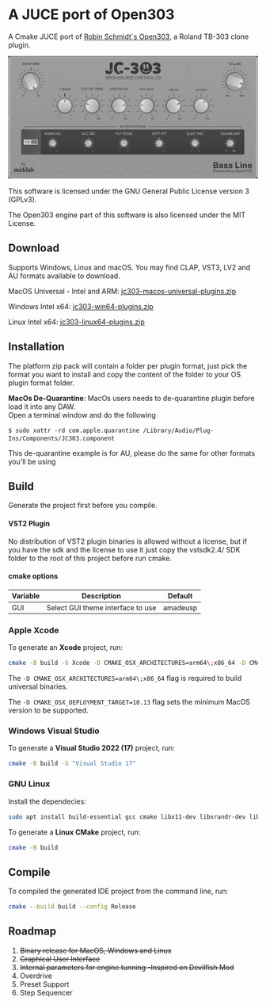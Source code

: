 # A JUCE port of Open303

A Cmake JUCE port of [Robin Schmidt`s Open303](https://github.com/RobinSchmidt/Open303), a Roland TB-303 clone plugin.

![JC-303 Screenshot](https://raw.githubusercontent.com/midilab/jc303/main/img/jc303.png)

This software is licensed under the GNU General Public License version 3 (GPLv3).

The Open303 engine part of this software is also licensed under the MIT License.

## Download

Supports Windows, Linux and macOS. You may find CLAP, VST3, LV2 and AU formats available to download.

MacOS Universal - Intel and ARM: [jc303-macos-universal-plugins.zip](https://github.com/midilab/jc303/releases/download/v0.10.1/jc303-0.10.1-macos-universal-plugins.zip)

Windows Intel x64: [jc303-win64-plugins.zip](https://github.com/midilab/jc303/releases/download/v0.10.1/jc303-0.10.1-win64-plugins.zip)

Linux Intel x64: [jc303-linux64-plugins.zip](https://github.com/midilab/jc303/releases/download/v0.10.1/jc303-0.10.1-linux64-plugins.zip)

## Installation
The platform zip pack will contain a folder per plugin format, just pick the format you want to install and copy the content of the folder to your OS plugin format folder.

**MacOs De-Quarantine**: MacOs users needs to de-quarantine plugin before load it into any DAW.  
Open a terminal window and do the following
```shell
$ sudo xattr -rd com.apple.quarantine /Library/Audio/Plug-Ins/Components/JC303.component
```
This de-quarantine example is for AU, please do the same for other formats you'll be using

## Build

Generate the project first before you compile.  

#### VST2 Plugin

No distribution of VST2 plugin binaries is allowed without a license, but if you have the sdk and the license to use it just copy the vstsdk2.4/ SDK folder to the root of this project before run cmake.

#### cmake options

| Variable | Description | Default |
|--|--|--|
| GUI | Select GUI theme interface to use | amadeusp |
  
### Apple Xcode

To generate an **Xcode** project, run:

```sh
cmake -B build -G Xcode -D CMAKE_OSX_ARCHITECTURES=arm64\;x86_64 -D CMAKE_OSX_DEPLOYMENT_TARGET=10.13
```

The `-D CMAKE_OSX_ARCHITECTURES=arm64\;x86_64` flag is required to build universal binaries.

The `-D CMAKE_OSX_DEPLOYMENT_TARGET=10.13` flag sets the minimum MacOS version to be supported.

### Windows Visual Studio

To generate a **Visual Studio 2022 (17)** project, run:

```sh
cmake -B build -G "Visual Studio 17"
```

### GNU Linux

Install the dependecies:

```sh
sudo apt install build-essential gcc cmake libx11-dev libxrandr-dev libxinerama-dev libxcursor-dev libfreetype6-dev libasound2-dev
```

To generate a **Linux CMake** project, run:

```sh
cmake -B build
```

## Compile

To compiled the generated IDE project from the command line, run:

```sh
cmake --build build --config Release
```

## Roadmap

1. ~~Binary release for MacOS, Windows and Linux~~
2. ~~Graphical User Interface~~
3. ~~Internal parameters for engine tunning -Inspired on Devilfish Mod~~
4. Overdrive
5. Preset Support
6. Step Sequencer

